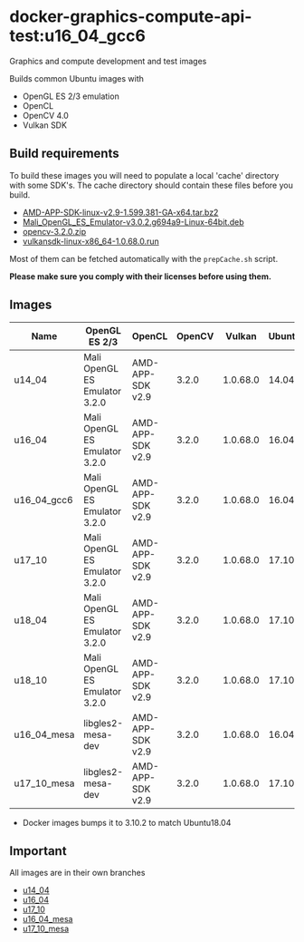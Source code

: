 # docker-graphics-compute-api-test:u16_04_gcc6

Graphics and compute development and test images

Builds common Ubuntu images with 
* OpenGL ES 2/3 emulation
* OpenCL
* OpenCV 4.0
* Vulkan SDK

## Build requirements
To build these images you will need to populate a local 'cache' directory with some SDK's.
The cache directory should contain these files before you build.

* [AMD-APP-SDK-linux-v2.9-1.599.381-GA-x64.tar.bz2](https://developer.amd.com/amd-accelerated-parallel-processing-app-sdk/)
* [Mali_OpenGL_ES_Emulator-v3.0.2.g694a9-Linux-64bit.deb](https://developer.arm.com/products/software-development-tools/graphics-development-tools/opengl-es-emulator/downloads)
* [opencv-3.2.0.zip](https://opencv.org/releases.html)
* [vulkansdk-linux-x86_64-1.0.68.0.run](https://vulkan.lunarg.com/sdk/home#linux)

Most of them can be fetched automatically with the ```prepCache.sh``` script.

**Please make sure you comply with their licenses before using them.**

## Images

| Name        | OpenGL ES 2/3                 | OpenCL           | OpenCV | Vulkan   | Ubuntu | GCC  | CMAKE
|-------------|-------------------------------|------------------|--------|----------|--------|------|-------
| u14_04      | Mali OpenGL ES Emulator 3.2.0 | AMD-APP-SDK v2.9 | 3.2.0  | 1.0.68.0 | 14.04  | 4.8+ | 2.8
| u16_04      | Mali OpenGL ES Emulator 3.2.0 | AMD-APP-SDK v2.9 | 3.2.0  | 1.0.68.0 | 16.04  | 5.4+ | 3.5.1*
| u16_04_gcc6 | Mali OpenGL ES Emulator 3.2.0 | AMD-APP-SDK v2.9 | 3.2.0  | 1.0.68.0 | 16.04  | 6.1+ | 3.5.1*
| u17_10      | Mali OpenGL ES Emulator 3.2.0 | AMD-APP-SDK v2.9 | 3.2.0  | 1.0.68.0 | 17.10  | 7.2+ | 3.9.1
| u18_04      | Mali OpenGL ES Emulator 3.2.0 | AMD-APP-SDK v2.9 | 3.2.0  | 1.0.68.0 | 17.10  | 7.3+ | 3.10.2
| u18_10      | Mali OpenGL ES Emulator 3.2.0 | AMD-APP-SDK v2.9 | 3.2.0  | 1.0.68.0 | 17.10  | 8.2+ | 3.12.1
| u16_04_mesa | libgles2-mesa-dev             | AMD-APP-SDK v2.9 | 3.2.0  | 1.0.68.0 | 16.04  | 5.4+ | 3.5.1*
| u17_10_mesa | libgles2-mesa-dev             | AMD-APP-SDK v2.9 | 3.2.0  | 1.0.68.0 | 17.10  | 7.2+ | 3.9.1

* Docker images bumps it to 3.10.2 to match Ubuntu18.04

## Important

All images are in their own branches
* [u14_04](https://github.com/Unarmed1000/docker-graphics-compute-api-test/tree/u14_04)
* [u16_04](https://github.com/Unarmed1000/docker-graphics-compute-api-test/tree/u16_04)
* [u17_10](https://github.com/Unarmed1000/docker-graphics-compute-api-test/tree/u17_10)
* [u16_04_mesa](https://github.com/Unarmed1000/docker-graphics-compute-api-test/tree/u16_04_mesa)
* [u17_10_mesa](https://github.com/Unarmed1000/docker-graphics-compute-api-test/tree/u17_10_mesa)

